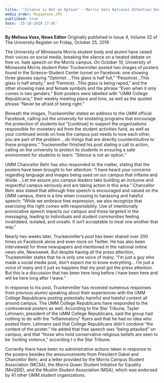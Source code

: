 ```yaml
---
title: '"Silence is Not an Option" - Morris Gets National Attention Over Tunnel Poster'
media_order: Megaphone.JPG
published: true
date: '25-10-2019 17:45'
---
```


**By Melissa Voss, News Editor** Originally published in Issue 4, Volume 32 of The University Register on Friday, October 25, 2019

The University of Minnesota Morris student body and alumni have raised their voices on social media, breaking the silence on a heated debate on free vs. hate speech on the Morris campus. On October 10, University of Minnesota Morris student Peter Truckenmiller posted two images of posters found in the Science-Student
Center tunnel on Facebook: one showing three glasses saying “Optimist ...This glass is half full,” “Pessimist...This glass is half empty,” and “Feminist...This glass is being raped,” and the other showing male and female symbols and the phrase “Even when it only comes in two genders.” Both posters were labelled with “UMM
College Republicans," their weekly meeting place and time, as well as the quoted phrase “Never be afraid of being right.”

Beneath the images, Truckenmiller stated an address to the UMM official Facebook, calling out the university for enstating programs that encourage the protection of students but “[continue] to support the organizations responsible for monetary aid from the student activities fund, as well as your continued words on how the campus just needs to love each other, you are part of the problem ...do things that are directly counterintuitive to these programs.” Truckenmiller finished his post stating a call to action, calling on the university to protect its students in ensuring a safe environment for students to learn: “Silence is not an option.”

UMM Chancellor Behr has also responded to the matter, stating that the posters have been brought to her attention: “I have heard your concerns regarding language and images being used on our campus that inflame and divide ...Let me assure you campus leaders take building an inclusive and respectful campus seriously and
are taking action in this area.” Chancellor Behr also stated that although free speech is encouraged and valued on the UMM campus, there is a line when crossing to harassing and hateful speech: “While we embrace free expression, we also recognize that exercising this right comes with responsibility. Use of intentionally provocative speech impacts our campus and those targeted in the messaging, leading to individuals and student communities feeling invalidated, isolated, and unsafe. It isn’t acceptable to treat one another that way.”

Nearly two weeks later, Truckenmiller’s post has been shared over 200 times on Facebook alone and even more on Twitter. He has also been interviewed for three newspapers and mentioned in the national online news site, Newsweek. But despite having all the press attention, Truckenmiller states that he is only one voice of many: “I’m just a guy who made a social media post, don’t expect me to know everything... I’m just a voice of many and it just so happens that my post got the press attention. But this is a discussion that has been here long before I have been here and will be here long after I leave.”

In response to his post, Truckenmiller has received numerous responses from previous alumni speaking about their experiences with the UMM College Republicans posting potentially harmful and hateful content all around campus. The UMM College Republicans have responded to the controversial posters as well. According to the Star Tribune, Tayler Lehmann, president of the UMM College Republicans, said the group had nothing to do with the “inflammatory” flyers and that he had no idea
who posted them. Lehmann said that College Republicans didn’t condone “the content of the poster.” He added that free speech was “being attacked” on campus, and that “those who hold conservative religious beliefs are seen to be ‘inciting violence,” according t o the Star Tribune.

Currently there have been no administrative actions taken in response to the posters besides the announcements from President Gabel and Chancellor Behr, and a letter provided by the Morris Campus Student Association (MCSA), the Morris Queer Student Initiative for Equality (MoQSIE), and the Muslim Student Association (MSA), which was endorsed by 41 other UMM student organizations.